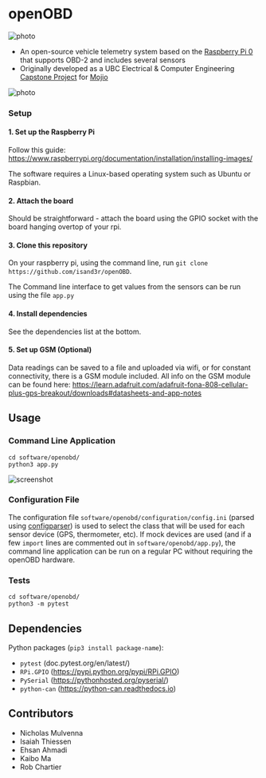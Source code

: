 # openOBD
![photo](https://travis-ci.org/isand3r/openOBD.svg?branch=master)
- An open-source vehicle telemetry system based on the [Raspberry Pi 0](https://www.raspberrypi.org/blog/raspberry-pi-zero) that supports OBD-2 and includes several sensors
- Originally developed as a UBC Electrical & Computer Engineering [Capstone Project](https://www.ece.ubc.ca/courses/capstones) for [Mojio](https://www.moj.io/)

![photo](https://raw.githubusercontent.com/isand3r/openOBD/master/docs/photo.jpg)

### Setup


#### 1. Set up the Raspberry Pi

Follow this guide: https://www.raspberrypi.org/documentation/installation/installing-images/

The software requires a Linux-based operating system such as Ubuntu or Raspbian.

#### 2. Attach the board

Should be straightforward - attach the board using the GPIO socket with the board hanging overtop of your rpi.

#### 3. Clone this repository
On your raspberry pi, using the command line, run `git clone https://github.com/isand3r/openOBD`.

The Command line interface to get values from the sensors can be run using the file `app.py`

#### 4. Install dependencies

See the dependencies list at the bottom.

#### 5. Set up GSM (Optional)

Data readings can be saved to a file and uploaded via wifi, or for constant connectivity, there is a GSM module included.
All info on the GSM module can be found here: https://learn.adafruit.com/adafruit-fona-808-cellular-plus-gps-breakout/downloads#datasheets-and-app-notes

## Usage

### Command Line Application
```
cd software/openobd/
python3 app.py
```

![screenshot](https://raw.githubusercontent.com/isand3r/openOBD/master/docs/screenshot.png)

### Configuration File
The configuration file `software/openobd/configuration/config.ini` (parsed using [configparser](https://docs.python.org/3/library/configparser.html)) is used to select the class that will be used for each sensor device (GPS, thermometer, etc). If mock devices are used (and if a few `import` lines are commented out in `software/openobd/app.py`), the command line application can be run on a regular PC without requiring the openOBD hardware.

### Tests
```
cd software/openobd/
python3 -m pytest
```

## Dependencies
Python packages (`pip3 install package-name`):
* `pytest` (doc.pytest.org/en/latest/)
* `RPi.GPIO` (https://pypi.python.org/pypi/RPi.GPIO)
* `PySerial` (https://pythonhosted.org/pyserial/)
* `python-can` (https://python-can.readthedocs.io)

## Contributors
* Nicholas Mulvenna
* Isaiah Thiessen
* Ehsan Ahmadi
* Kaibo Ma
* Rob Chartier
